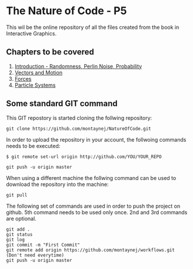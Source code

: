 # The Nature of Code - P5


This wil be the online repository of all the files created from the book in Interactive Graphics.


## Chapters to be covered
1. [Introduction - Randomness, Perlin Noise, Probability](01_introduction/)
2. [Vectors and Motion](02_vectors/)
3. [Forces](03_forces/)
4. [Particle Systems](04_/particle_systems)

## Some standard GIT command
This GIT repostory is started cloning the follwing repository:
```
git clone https://github.com/montaynej/NatureOfCode.git
```
In order to upload the repository in your account, the follwoing commands needs to be executed:
```
$ git remote set-url origin http://github.com/YOU/YOUR_REPO
```
```
git push -u origin master
```
When using a different machine the follwing command can be used to download the repository into the machine:
```
git pull
```
The following set of commands are used in order to push the project on github. 5th command needs to be used only once. 2nd and 3rd commands are optional.
```
git add .
git status
git log
git commit -m "First Commit"
git remote add origin https://github.com/montaynej/workflows.git (Don't need everytime)
git push -u origin master
```
